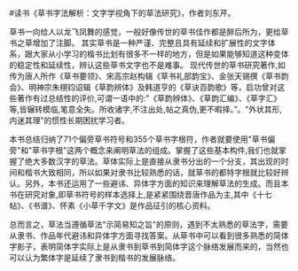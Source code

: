 #读书《草书字法解析：文字学视角下的草法研究》，作者刘东芹。

草书一向给人以龙飞凤舞的感觉，一般好像传世的草书佳作都是醉后所为，更给草书之草增加了注脚。
其实草书是一种严谨、完整且具有延续和扩展性的文字体系，跟大家从小学习的楷书比划有很多不一样的地方，但是如果能够知道这种变体的稳定性和延续性，辨认这些草书文字也不是难事。
现代传世的草书研究著作,如传为唐人所作《草书要领》、宋高宗赵构辑《草书礼部韵宝》、金张天锡撰《草书韵会》、明神宗朱栩钧诏辑《草韵辨体》及韩道亨的《草诀百韵歌》等，启功曾对这些著作有过总结性的评价,可谓一语中的:"《草韵辨体》、《草韵汇编》、《草字汇》等,皆辗转模临,笔意全失。所收诸字,不注出处,帖之真伪,更不暇择。”。"外状其形,内迷其理"的惯性长期困扰学习者。

本书总结归纳了71个偏旁草书符号和355个草书字根符，作者就要使用"草书偏旁"和"草书字根"这两个概念来阐明草法的组成。掌握了这些基本构件,我们也就掌握了绝大多数汉字的草法。草体实际上是直接从隶书分出的一个分支，其出现的时间和楷书大致相同，所以如果对隶书比较熟悉的话，就草书的都特字根就比较好辨认。另外，本书还运用了一些避讳、异体字方面的知识来理解草法的生成。而且本书在研究对象,即草书符号的样本选择上,是紧紧围绕晋唐作品为主,其中《十七帖》、《书谱》、怀素《小草千字文》是作品征引的核心资料。

总而言之，草法当遵循草法"示简易知之旨"的原则，遇到不太熟悉的草法字，需要从隶书、作品年代避讳和异体字方面寻找答案。从草书中可以看到很多熟悉的简体字影子，表明简体字实际上是从隶书到草书到简体字这个脉络发展而来的，当然也可以认为繁体字是延续了隶书到楷书的发展脉络。